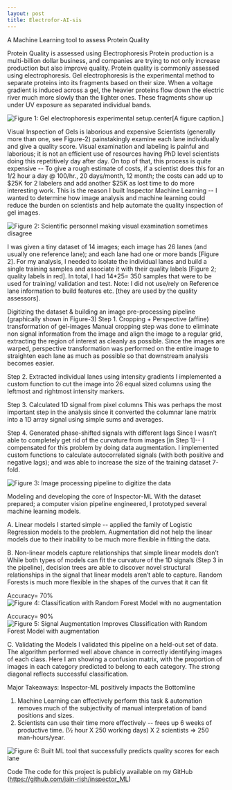 ```yaml
---
layout: post
title: Electrofor-AI-sis
---
```


A Machine Learning tool to assess Protein Quality

Protein Quality is assessed using Electrophoresis
Protein production is a multi-billion dollar business, and companies are trying to not only increase production but also improve quality.  Protein quality is commonly assessed using electrophoresis.  Gel electrophoresis is the experimental method to separate proteins into its fragments based on their size.  When a voltage gradient is induced across a gel, the heavier proteins flow down the electric river much more slowly than the lighter ones.  These fragments show up under UV exposure as separated individual bands. 


![Figure 1: Gel electrophoresis experimental setup](../images/fig1.png).center[A figure caption.]


Visual Inspection of Gels is laborious and expensive
Scientists (generally more than one, see Figure-2) painstakingly examine each lane individually and give a quality score. Visual examination and labeling is painful and laborious; it is not an efficient use of resources having PhD level scientists doing this repetitively day after day.  On top of that, this process is quite expensive -- To give a rough estimate of costs, if a scientist does this for an 1/2 hour a day @ $100$/hr., 20 days/month, 12 month; the costs can add up to $25K for 2 labelers and add another $25K as lost time to do more interesting work.  This is the reason I built Inspector Machine Learning -- I wanted to determine how image analysis and machine learning could reduce the burden on scientists and help automate the quality inspection of gel images.
 

![Figure 2: Scientific personnel making visual examination sometimes disagree](../images/fig2.png)


I was given a tiny dataset of 14 images; each image has 26 lanes (and usually one reference lane); and each lane had one or more bands [Figure 2].  For my analysis, I needed to isolate the individual lanes and build a single training samples and associate it with their quality labels [Figure 2; quality labels in red].  In total, I had 14*25= 350 samples that were to be used for training/ validation and test.  Note: I did not use/rely on Reference lane information to build features etc. [they are used by the quality assessors].

Digitizing the dataset & building an image pre-processing pipeline
(graphically shown in Figure-3)
Step 1.	Cropping + Perspective (affine) transformation of gel-images
Manual cropping step was done to eliminate non signal information from the image and align the image to a regular grid, extracting the region of interest as cleanly as possible.  Since the images are warped, perspective transformation was performed on the entire image to straighten each lane as much as possible so that downstream analysis becomes easier.

Step 2.	Extracted individual lanes using intensity gradients
I implemented a custom function to cut the image into 26 equal sized columns using the leftmost and rightmost intensity markers. 

Step 3.	Calculated 1D signal from pixel columns
This was perhaps the most important step in the analysis since it converted the columnar lane matrix into a 1D array signal using simple sums and averages. 
 
Step 4.	Generated phase-shifted signals with different lags
Since I wasn’t able to completely get rid of the curvature from images [in Step 1]-- I compensated for this problem by doing data augmentation.  I implemented custom functions to calculate autocorrelated signals (with both positive and negative lags); and was able to increase the size of the training dataset  7-fold.



![Figure 3: Image processing pipeline to digitize the data](../images/fig3.png)

 

Modeling and developing the core of Inspector-ML 
With the dataset prepared; a computer vision pipeline engineered,  I prototyped several machine learning models. 

A.	Linear models
I started simple -- applied the family of Logistic Regression models to the problem.  Augmentation did not help the linear models due to their inability to be much more flexible in fitting the data.

B.	Non-linear models capture relationships that simple linear models don’t
While both types of models can fit the curvature of the 1D signals (Step 3 in the pipeline),  decision trees are able to discover novel structural relationships in the signal that linear models aren’t able to capture. Random Forests is much more flexible in the shapes of the curves that it can fit

Accuracy= 70%
![Figure 4: Classification with Random Forest Model with no augmentation](../images/fig4.png)


Accuracy= 90%
![Figure 5: Signal Augmentation Improves Classification with Random Forest Model with augmentation](../images/fig5.png)


C.	Validating the Models
I validated this pipeline on a held-out set of data. The algorithm performed well above chance in correctly identifying images of each class.  Here I am showing a confusion matrix, with the proportion of images in each category predicted to belong to each category. The strong diagonal reflects successful classification.

Major Takeaways: 
Inspector-ML positively impacts the Bottomline

1.	Machine Learning can effectively perform this task & automation removes much of the subjectivity of manual interpretation of band positions and sizes.
2.	Scientists can use their time more effectively -- frees up 6 weeks of productive time.  (½  hour X 250 working days) X 2 scientists ⇒ 250 man-hours/year. 

![Figure 6: Built ML tool that successfully predicts quality scores for each lane](../images/fig6.png)

Code
The code for this project is publicly available on my GitHub (https://github.com/jain-rish/inspector_ML)



